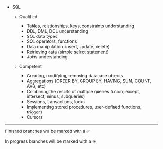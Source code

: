 

- SQL 

    - Qualified 
        - Tables, relationships, keys, constraints understanding
        - DDL, DML, DCL understanding
        - SQL data types 
        - SQL operators, functions
        - Data manipulation (insert, update, delete)
        - Retrieving data (simple select statement)
        - Joins understanding
		
    - Competent 
        - Creating, modifying, removing database objects
        - Aggregations (ORDER BY, GROUP BY, HAVING, SUM, COUNT, AVG, etc)
        - Combining the results of multiple queries (union, except, intersect, minus, subqueries)
        - Sessions, transactions, locks
        - Implementing stored procedures, user-defined functions, triggers
        - Cursors

------------------------------------------------------------------------
Finished branches will be marked with a :white_check_mark:

In progress branches will be marked with a :eight_spoked_asterisk:
